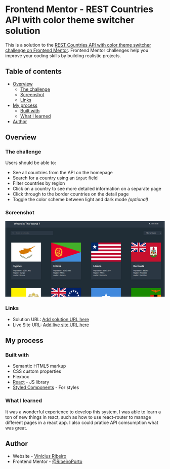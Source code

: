 # Frontend Mentor - REST Countries API with color theme switcher solution

This is a solution to the [REST Countries API with color theme switcher challenge on Frontend Mentor](https://www.frontendmentor.io/challenges/rest-countries-api-with-color-theme-switcher-5cacc469fec04111f7b848ca). Frontend Mentor challenges help you improve your coding skills by building realistic projects. 

## Table of contents

- [Overview](#overview)
  - [The challenge](#the-challenge)
  - [Screenshot](#screenshot)
  - [Links](#links)
- [My process](#my-process)
  - [Built with](#built-with)
  - [What I learned](#what-i-learned)
- [Author](#author)


## Overview

### The challenge

Users should be able to:

- See all countries from the API on the homepage
- Search for a country using an `input` field
- Filter countries by region
- Click on a country to see more detailed information on a separate page
- Click through to the border countries on the detail page
- Toggle the color scheme between light and dark mode *(optional)*

### Screenshot

![](./screenshot.png)


### Links

- Solution URL: [Add solution URL here](https://www.frontendmentor.io/solutions/countries-of-the-world-wDXE8E3Yak)
- Live Site URL: [Add live site URL here](https://countries-api-fem.vercel.app/)

## My process

### Built with

- Semantic HTML5 markup
- CSS custom properties
- Flexbox
- [React](https://reactjs.org/) - JS library
- [Styled Components](https://styled-components.com/) - For styles


### What I learned

It was a wonderful experience to develop this system, I was able to learn a ton of new things in react, such as how to use react-router to manage different pages in a react app. I also could pratice API comsumption what was great. 


## Author

- Website - [Vinicius Ribeiro](https://mydevportifolio.vercel.app/)
- Frontend Mentor - [@RibeiroPorto](https://www.frontendmentor.io/profile/RibeiroPorto)

